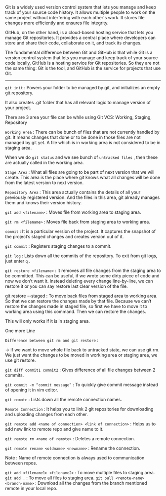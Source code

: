 Git is a widely used version control system that lets you manage and keep track of your source code history. It allows multiple people to work on the same project without interfering with each other's work. It stores file changes more efficiently and ensures file integrity.

GitHub, on the other hand, is a cloud-based hosting service that lets you manage Git repositories. It provides a central place where developers can store and share their code, collaborate on it, and track its changes.

The fundamental difference between Git and GitHub is that while Git is a version control system that lets you manage and keep track of your source code locally, GitHub is a hosting service for Git repositories. So they are not the same thing: Git is the tool, and GitHub is the service for projects that use Git.

---

`git init` : Powers your folder to be managed by git, and initializes an empty git repository.

It also creates .git folder that has all relevant logic to manage version of your project.

There are 3 area your file can be while using Git VCS: Working, Staging, Repository 

`Working Area` : There can be bunch of files that are not currently handled by git. It means changes that done or to be done in those files are not managed by git yet. A file which is in working area is not considered to be in staging area. 

When we do `git status` and we see bunch of `untracked files` , then these are actually called in the working area.

`Stage Area` : What all files are going to be part of next version that we will create. This area is the place where git knows what all changes will be done from the latest version to next version.

  

`Repository Area` : This area actually contains the details of all your previously registered version. And the files in this area, git already manages them and knows their version history.

`git add <filename>` : Moves file from working area to staging area.

`git rm <filename>` : Moves file back from staging area to working area.

`commit` : It is a particular version of the project. It captures the snapshot of the project’s staged changes and creates version out of it.

`git commit` : Registers staging changes to a commit.

`git log` : Lists down all the commits of the repository. To exit from git logs, just enter `q` .

`git restore <filename>` : It removes all file changes from the staging area to be committed. This can be useful, if we wrote some dirty piece of code and now we don’t want it. Instead deleting every change line-by-line, we can restore it or you can say restore last clear version of the file.

git restore --staged <filename> : To move back files from staged area to working area. So that we can restore the changes made by that file. Because we can’t restore the changes made in staged file, so first we have to move it to working area using this command. Then we can restore the changes.  

This will only works if it is in staging area.

One more Line

`Difference between git rm and git restore` :

→ If we want to move whole file back to untracked state, we can use git rm. We just want the changes to be moved in working area or staging area, we use git restore.

`git diff commit1 commit2` : Gives difference of all file changes between 2 commits.

`git commit -m “commit message”` : To quickly give commit message instead of opening it in vim editor.

`git remote` : Lists down all the remote connection names.

`Remote Connection` : It helps you to link 2 git repositories for downloading and uploading changes from each other.

`git remote add <name of connection> <link of connection>`  : Helps us to add new link to remote repo and give name to it.

`git remote rm <name of remote>` : Deletes a remote connection.

`git remote rename <oldname> <newname>` : Rename the connection. 

Note : Name of remote connection is always used to communication between repos.

`git add <filename1> <filename2>` : To move multiple files to staging area.
`git add .` : To move all files to staging area.
`git pull <remote-name> <branch-name>` : Download all the changes from the branch mentioned remote in your local repo.